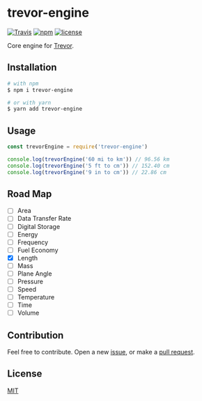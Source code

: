 # trevor-engine
[![Travis](https://img.shields.io/travis/rust-lang/rust.svg?style=flat-square)](https://travis-ci.org/ozgrozer/trevor-engine)
[![npm](https://img.shields.io/npm/v/trevor-engine.svg?style=flat-square)](https://www.npmjs.com/package/trevor-engine)
[![license](https://img.shields.io/badge/license-MIT-blue.svg?style=flat-square)](https://github.com/ozgrozer/trevor-engine/blob/master/license)

Core engine for [Trevor](https://github.com/ozgrozer/trevor).

## Installation
```sh
# with npm
$ npm i trevor-engine

# or with yarn
$ yarn add trevor-engine
```

## Usage
```js
const trevorEngine = require('trevor-engine')

console.log(trevorEngine('60 mi to km')) // 96.56 km
console.log(trevorEngine('5 ft to cm')) // 152.40 cm
console.log(trevorEngine('9 in to cm')) // 22.86 cm
```

## Road Map
- [ ] Area
- [ ] Data Transfer Rate
- [ ] Digital Storage
- [ ] Energy
- [ ] Frequency
- [ ] Fuel Economy
- [x] Length
- [ ] Mass
- [ ] Plane Angle
- [ ] Pressure
- [ ] Speed
- [ ] Temperature
- [ ] Time
- [ ] Volume

## Contribution
Feel free to contribute. Open a new [issue](https://github.com/ozgrozer/trevor-engine/issues), or make a [pull request](https://github.com/ozgrozer/trevor-engine/pulls).

## License
[MIT](https://github.com/ozgrozer/trevor-engine/blob/master/license)
